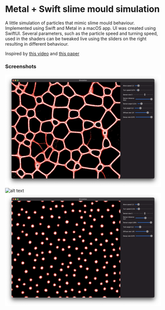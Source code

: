 # Metal + Swift slime mould simulation

A little simulation of particles that mimic slime mould behaviour. Implemented using Swift and Metal in a macOS app. UI was created using SwiftUI. Several parameters, such as the particle speed and turning speed, used in the shaders can be tweaked live using the sliders on the right resulting in different behaviour. 

Inspired by [this video](https://www.youtube.com/watch?v=X-iSQQgOd1A&t=0s) and [this paper](https://uwe-repository.worktribe.com/output/980579)

### Screenshots
![alt text](https://github.com/jaapwijnen/slime-simulation/raw/main/images/screenshot1.png "Screenshot 1")
![alt text](https://github.com/jaapwijnen/slime-simulation/raw/main/images/screenshot2.png "Screenshot 2")
![alt text](https://github.com/jaapwijnen/slime-simulation/raw/main/images/screenshot3.png "Screenshot 3")
